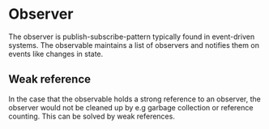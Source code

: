 # Observer

The observer is publish-subscribe-pattern typically found in event-driven systems.
The observable maintains a list of observers and notifies them on events like changes in state.

## Weak reference

In the case that the observable holds a strong reference to an observer,
the observer would not be cleaned up by e.g garbage collection or reference counting.
This can be solved by weak references. 